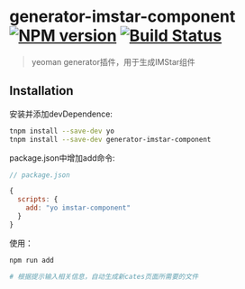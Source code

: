 # generator-imstar-component [![NPM version](https://img.shields.io/npm/v/generator-imstar-component.svg)](https://www.npmjs.com/package/generator-imstar-component) [![Build Status](https://travis-ci.org/pastest/generator-imstar-component.svg?branch=master)](https://travis-ci.org/pastest/generator-imstar-component)
> yeoman generator插件，用于生成IMStar组件

## Installation

安装并添加devDependence:

```bash
tnpm install --save-dev yo
tnpm install --save-dev generator-imstar-component
```

package.json中增加add命令:

```js
// package.json

{
  scripts: {
    add: "yo imstar-component"
  }
}
```

使用：  

```bash
npm run add

# 根据提示输入相关信息，自动生成新cates页面所需要的文件
```
